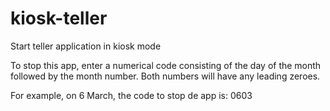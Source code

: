 # kiosk-teller
Start teller application in kiosk mode

To stop this app, enter a numerical code consisting of the day of the month followed by the month number.
Both numbers will have any leading zeroes.

For example, on 6 March, the code to stop de app is: 0603


